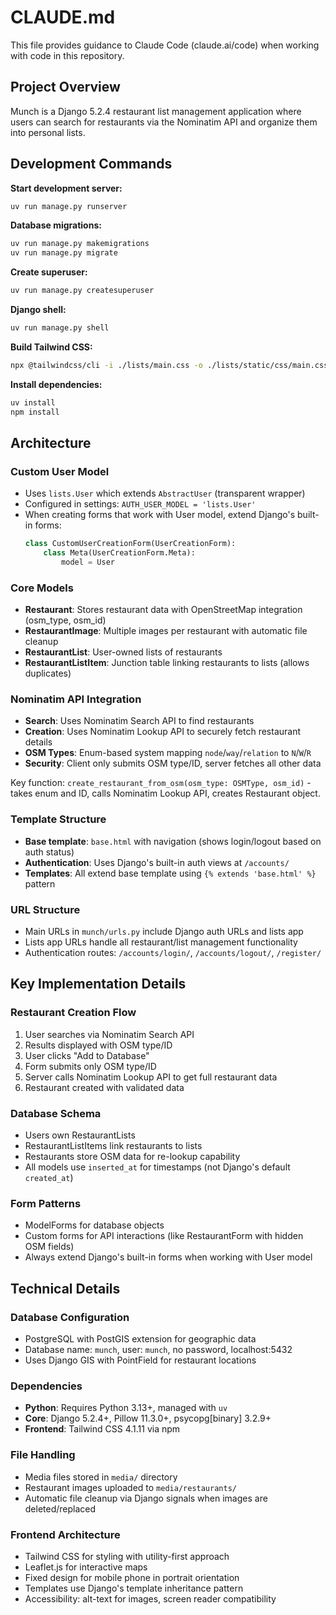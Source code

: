 # CLAUDE.md

This file provides guidance to Claude Code (claude.ai/code) when working with code in this repository.

## Project Overview

Munch is a Django 5.2.4 restaurant list management application where users can search for restaurants via the Nominatim API and organize them into personal lists.

## Development Commands

**Start development server:**
```bash
uv run manage.py runserver
```

**Database migrations:**
```bash
uv run manage.py makemigrations
uv run manage.py migrate
```

**Create superuser:**
```bash
uv run manage.py createsuperuser
```

**Django shell:**
```bash
uv run manage.py shell
```

**Build Tailwind CSS:**
```bash
npx @tailwindcss/cli -i ./lists/main.css -o ./lists/static/css/main.css --watch
```

**Install dependencies:**
```bash
uv install
npm install
```

## Architecture

### Custom User Model
- Uses `lists.User` which extends `AbstractUser` (transparent wrapper)
- Configured in settings: `AUTH_USER_MODEL = 'lists.User'`
- When creating forms that work with User model, extend Django's built-in forms:
  ```python
  class CustomUserCreationForm(UserCreationForm):
      class Meta(UserCreationForm.Meta):
          model = User
  ```

### Core Models
- **Restaurant**: Stores restaurant data with OpenStreetMap integration (osm_type, osm_id)
- **RestaurantImage**: Multiple images per restaurant with automatic file cleanup
- **RestaurantList**: User-owned lists of restaurants
- **RestaurantListItem**: Junction table linking restaurants to lists (allows duplicates)

### Nominatim API Integration
- **Search**: Uses Nominatim Search API to find restaurants
- **Creation**: Uses Nominatim Lookup API to securely fetch restaurant details
- **OSM Types**: Enum-based system mapping `node`/`way`/`relation` to `N`/`W`/`R`
- **Security**: Client only submits OSM type/ID, server fetches all other data

Key function: `create_restaurant_from_osm(osm_type: OSMType, osm_id)` - takes enum and ID, calls Nominatim Lookup API, creates Restaurant object.

### Template Structure
- **Base template**: `base.html` with navigation (shows login/logout based on auth status)
- **Authentication**: Uses Django's built-in auth views at `/accounts/`
- **Templates**: All extend base template using `{% extends 'base.html' %}` pattern

### URL Structure
- Main URLs in `munch/urls.py` include Django auth URLs and lists app
- Lists app URLs handle all restaurant/list management functionality
- Authentication routes: `/accounts/login/`, `/accounts/logout/`, `/register/`

## Key Implementation Details

### Restaurant Creation Flow
1. User searches via Nominatim Search API
2. Results displayed with OSM type/ID
3. User clicks "Add to Database" 
4. Form submits only OSM type/ID
5. Server calls Nominatim Lookup API to get full restaurant data
6. Restaurant created with validated data

### Database Schema
- Users own RestaurantLists
- RestaurantListItems link restaurants to lists
- Restaurants store OSM data for re-lookup capability
- All models use `inserted_at` for timestamps (not Django's default `created_at`)

### Form Patterns
- ModelForms for database objects
- Custom forms for API interactions (like RestaurantForm with hidden OSM fields)
- Always extend Django's built-in forms when working with User model

## Technical Details

### Database Configuration
- PostgreSQL with PostGIS extension for geographic data
- Database name: `munch`, user: `munch`, no password, localhost:5432
- Uses Django GIS with PointField for restaurant locations

### Dependencies
- **Python**: Requires Python 3.13+, managed with `uv`
- **Core**: Django 5.2.4+, Pillow 11.3.0+, psycopg[binary] 3.2.9+
- **Frontend**: Tailwind CSS 4.1.11 via npm

### File Handling
- Media files stored in `media/` directory
- Restaurant images uploaded to `media/restaurants/`
- Automatic file cleanup via Django signals when images are deleted/replaced

### Frontend Architecture
- Tailwind CSS for styling with utility-first approach
- Leaflet.js for interactive maps
- Fixed design for mobile phone in portrait orientation
- Templates use Django's template inheritance pattern
- Accessibility: alt-text for images, screen reader compatibility
